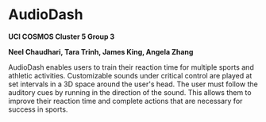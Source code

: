 # AudioDash

**UCI COSMOS Cluster 5 Group 3**

**Neel Chaudhari, Tara Trinh, James King, Angela Zhang**

AudioDash enables users to train their reaction time for multiple sports and athletic activities. Customizable sounds under critical control are played at set intervals in a 3D space around the user's head. The user must follow the auditory cues by running in the direction of the sound. This allows them to improve their reaction time and complete actions that are necessary for success in sports.
